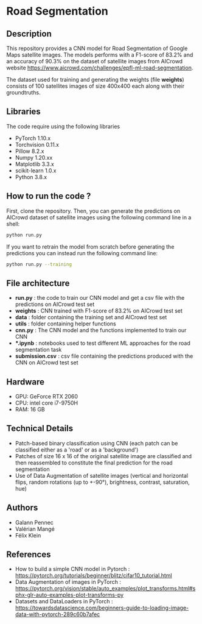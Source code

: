 # Road Segmentation 

## Description

This repository provides a CNN model for Road Segmentation of Google Maps satellite images. The models performs with a F1-score of 83.2% and an accuracy of 90.3% on the dataset of satellite images from AICrowd website https://www.aicrowd.com/challenges/epfl-ml-road-segmentation.

The dataset used for training and generating the weights (file **weights**) consists of 100 satellites images of size 400x400 each along with their groundtruths.

## Libraries

The code require using the following libraries
- PyTorch 1.10.x
- Torchvision 0.11.x
- Pillow 8.2.x
- Numpy 1.20.xx
- Matplotlib 3.3.x
- scikit-learn 1.0.x
- Python 3.8.x

## How to run the code ?

First, clone the repository. Then, you can generate the predictions on AICrowd dataset of satellite images using the following command line in a shell:

```bash
python run.py
```

If you want to retrain the model from scratch before generating the predictions you can instead run the following command line:

```bash
python run.py --training
```

## File architecture
* **run.py** : the code to train our CNN model and get a csv file with the predictions on AICrowd test set
* **weights** : CNN trained with F1-score of 83.2% on AICrowd test set
* **data** : folder containing the training set and AICrowd test set
* **utils** : folder containing helper functions
* **cnn.py** : The CNN model and the functions implemented to train our CNN
* **\*.ipynb** : notebooks used to test different ML approaches for the road segmentation task
* **submission.csv** : csv file containing the predictions produced with the CNN on AICrowd test set

## Hardware

- GPU: GeForce RTX 2060
- CPU: intel core i7-9750H
- RAM: 16 GB

## Technical Details

* Patch-based binary classification using CNN (each patch can be classified either as a 'road' or as a 'background')
* Patches of size 16 x 16 of the original satellite image are classified and then reassembled to constitute the final prediction for the road segmentation
* Use of Data Augmentation of satellite images (vertical and horizontal flips, random rotations (up to +-90°), brightness, contrast, saturation, hue)

## Authors
* Galann Pennec
* Valérian Mangé
* Félix Klein

## References

* How to build a simple CNN model in Pytorch : https://pytorch.org/tutorials/beginner/blitz/cifar10_tutorial.html
* Data Augmentation of images in PyTorch : https://pytorch.org/vision/stable/auto_examples/plot_transforms.html#sphx-glr-auto-examples-plot-transforms-py
* Datasets and DataLoaders in PyTorch : https://towardsdatascience.com/beginners-guide-to-loading-image-data-with-pytorch-289c60b7afec
